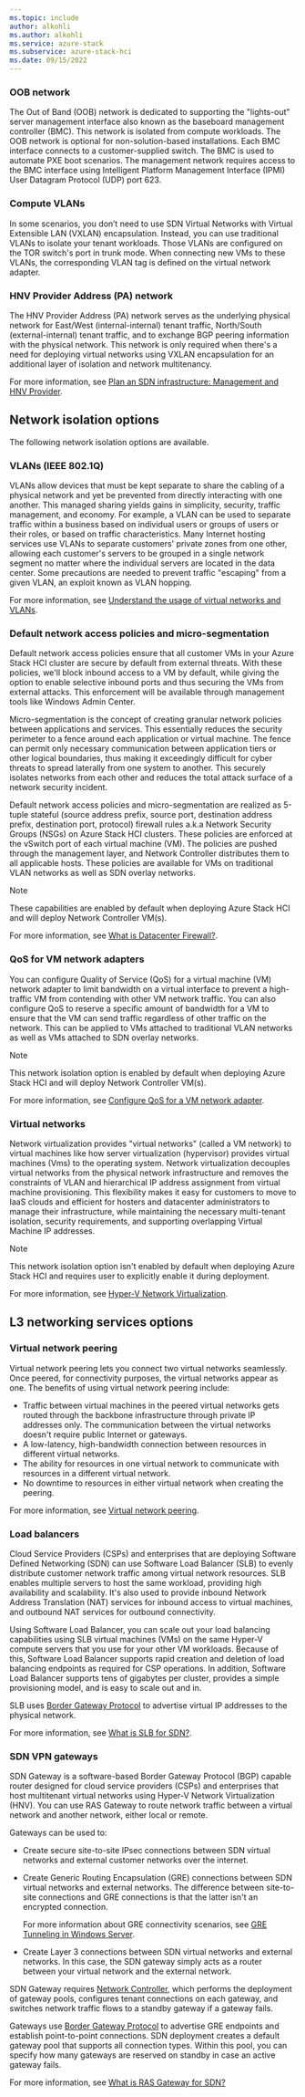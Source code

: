 ```yaml
---
ms.topic: include
author: alkohli
ms.author: alkohli
ms.service: azure-stack
ms.subservice: azure-stack-hci
ms.date: 09/15/2022
---
```


### OOB network

The Out of Band (OOB) network is dedicated to supporting the "lights-out" server management interface also known as the baseboard management controller (BMC). This network is isolated from compute workloads. The OOB network is optional for non-solution-based installations. Each BMC interface connects to a customer-supplied switch. The BMC is used to automate PXE boot scenarios. The management network requires access to the BMC interface using Intelligent Platform Management Interface (IPMI) User Datagram Protocol (UDP) port 623.

### Compute VLANs

In some scenarios, you don’t need to use SDN Virtual Networks with Virtual Extensible LAN (VXLAN) encapsulation. Instead, you can use traditional VLANs to isolate your tenant workloads. Those VLANs are configured on the TOR switch's port in trunk mode. When connecting new VMs to these VLANs, the corresponding VLAN tag is defined on the virtual network adapter.

### HNV Provider Address (PA) network

The HNV Provider Address (PA) network serves as the underlying physical network for East/West (internal-internal) tenant traffic, North/South (external-internal) tenant traffic, and to exchange BGP peering information with the physical network. This network is only required when there's a need for deploying virtual networks using VXLAN encapsulation for an additional layer of isolation and network multitenancy.

For more information, see [Plan an SDN infrastructure: Management and HNV Provider](/azure-stack/hci/concepts/plan-software-defined-networking-infrastructure.md#management-and-hnv-provider).

## Network isolation options

The following network isolation options are available.

### VLANs (IEEE 802.1Q)

VLANs allow devices that must be kept separate to share the cabling of a physical network and yet be prevented from directly interacting with one another. This managed sharing yields gains in simplicity, security, traffic management, and economy. For example, a VLAN can be used to separate traffic within a business based on individual users or groups of users or their roles, or based on traffic characteristics. Many Internet hosting services use VLANs to separate customers' private zones from one other, allowing each customer's servers to be grouped in a single network segment no matter where the individual servers are located in the data center. Some precautions are needed to prevent traffic "escaping" from a given VLAN, an exploit known as VLAN hopping.

For more information, see [Understand the usage of virtual networks and VLANs](/windows-server/networking/sdn/manage/understanding-usage-of-virtual-networks-and-vlans).

### Default network access policies and micro-segmentation

Default network access policies ensure that all customer VMs in your Azure Stack HCI cluster are secure by default from external threats. With these policies, we'll block inbound access to a VM by default, while giving the option to enable selective inbound ports and thus securing the VMs from external attacks. This enforcement will be available through management tools like Windows Admin Center.  

Micro-segmentation is the concept of creating granular network policies between applications and services. This essentially reduces the security perimeter to a fence around each application or virtual machine. The fence can permit only necessary communication between application tiers or other logical boundaries, thus making it exceedingly difficult for cyber threats to spread laterally from one system to another. This securely isolates networks from each other and reduces the total attack surface of a network security incident.

Default network access policies and micro-segmentation are realized as 5-tuple stateful (source address prefix, source port, destination address prefix, destination port, protocol) firewall rules a.k.a Network Security Groups (NSGs) on Azure Stack HCI clusters. These policies are enforced at the vSwitch port of each virtual machine (VM). The policies are pushed through the management layer, and Network Controller distributes them to all applicable hosts. These policies are available for VMs on traditional VLAN networks as well as SDN overlay networks.

> [!NOTE]
> These capabilities are enabled by default when deploying Azure Stack HCI and will deploy Network Controller VM(s).

For more information, see [What is Datacenter Firewall?](/azure-stack/hci/concepts/datacenter-firewall-overview).
 
### QoS for VM network adapters

You can configure Quality of Service (QoS) for a virtual machine (VM) network adapter to limit bandwidth on a virtual interface to prevent a high-traffic VM from contending with other VM network traffic. You can also configure QoS to reserve a specific amount of bandwidth for a VM to ensure that the VM can send traffic regardless of other traffic on the network. This can be applied to VMs attached to traditional VLAN networks as well as VMs attached to SDN overlay networks.

> [!NOTE]
> This network isolation option is enabled by default when deploying Azure Stack HCI and will deploy Network Controller VM(s).

For more information, see [Configure QoS for a VM network adapter](/windows-server/networking/sdn/manage/configure-qos-for-tenant-vm-network-adapter).

### Virtual networks

Network virtualization provides "virtual networks" (called a VM network) to virtual machines like how server virtualization (hypervisor) provides virtual machines (Vms) to the operating system. Network virtualization decouples virtual networks from the physical network infrastructure and removes the constraints of VLAN and hierarchical IP address assignment from virtual machine provisioning. This flexibility makes it easy for customers to move to IaaS clouds and efficient for hosters and datacenter administrators to manage their infrastructure, while maintaining the necessary multi-tenant isolation, security requirements, and supporting overlapping Virtual Machine IP addresses.

> [!NOTE]
> This network isolation option isn't enabled by default when deploying Azure Stack HCI and requires user to explicitly enable it during deployment.

For more information, see [Hyper-V Network Virtualization](/windows-server/networking/sdn/technologies/hyper-v-network-virtualization/hyper-v-network-virtualization).

## L3 networking services options

### Virtual network peering

Virtual network peering lets you connect two virtual networks seamlessly. Once peered, for connectivity purposes, the virtual networks appear as one. The benefits of using virtual network peering include:

- Traffic between virtual machines in the peered virtual networks gets routed through the backbone infrastructure through private IP addresses only. The communication between the virtual networks doesn't require public Internet or gateways.
- A low-latency, high-bandwidth connection between resources in different virtual networks.
- The ability for resources in one virtual network to communicate with resources in a different virtual network.
- No downtime to resources in either virtual network when creating the peering.

For more information, see [Virtual network peering](/windows-server/networking/sdn/vnet-peering/sdn-vnet-peering.md).

### Load balancers

Cloud Service Providers (CSPs) and enterprises that are deploying Software Defined Networking (SDN) can use Software Load Balancer (SLB) to evenly distribute customer network traffic among virtual network resources. SLB enables multiple servers to host the same workload, providing high availability and scalability. It's also used to provide inbound Network Address Translation (NAT) services for inbound access to virtual machines, and outbound NAT services for outbound connectivity.

Using Software Load Balancer, you can scale out your load balancing capabilities using SLB virtual machines (VMs) on the same Hyper-V compute servers that you use for your other VM workloads. Because of this, Software Load Balancer supports rapid creation and deletion of load balancing endpoints as required for CSP operations. In addition, Software Load Balancer supports tens of gigabytes per cluster, provides a simple provisioning model, and is easy to scale out and in.

SLB uses [Border Gateway Protocol](/windows-server/remote/remote-access/bgp/border-gateway-protocol-bgp.md) to advertise virtual IP addresses to the physical network.

For more information, see [What is SLB for SDN?](/azure-stack/hci/concepts/software-load-balancer.md).

### SDN VPN gateways

SDN Gateway is a software-based Border Gateway Protocol (BGP) capable router designed for cloud service providers (CSPs) and enterprises that host multitenant virtual networks using Hyper-V Network Virtualization (HNV). You can use RAS Gateway to route network traffic between a virtual network and another network, either local or remote.

Gateways can be used to:

- Create secure site-to-site IPsec connections between SDN virtual networks and external customer networks over the internet.

- Create Generic Routing Encapsulation (GRE) connections between SDN virtual networks and external networks. The difference between site-to-site connections and GRE connections is that the latter isn't an encrypted connection.

    For more information about GRE connectivity scenarios, see [GRE Tunneling in Windows Server](/windows-server/remote/remote-access/ras-gateway/gre-tunneling-windows-server.md).

- Create Layer 3 connections between SDN virtual networks and external networks. In this case, the SDN gateway simply acts as a router between your virtual network and the external network.

SDN Gateway requires [Network Controller](/azure-stack/hci/concepts/network-controller-overview.md), which performs the deployment of gateway pools, configures tenant connections on each gateway, and switches network traffic flows to a standby gateway if a gateway fails.

Gateways use [Border Gateway Protocol](/windows-server/remote/remote-access/bgp/border-gateway-protocol-bgp.md) to advertise GRE endpoints and establish point-to-point connections. SDN deployment creates a default gateway pool that supports all connection types. Within this pool, you can specify how many gateways are reserved on standby in case an active gateway fails.

For more information, see [What is RAS Gateway for SDN?](/azure-stack/hci/concepts/gateway-overview.md)

